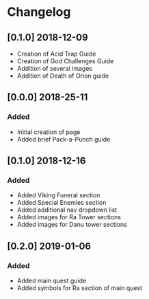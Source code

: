# Changelog

## [0.1.0] 2018-12-09
- Creation of Acid Trap Guide
- Creation of God Challenges Guide
- Addition of several images
- Addition of Death of Orion guide

## [0.0.0] 2018-25-11
### Added
- Initial creation of page
- Added brief Pack-a-Punch guide

## [0.1.0] 2018-12-16
### Added
- Added Viking Funeral section
- Added Special Enemies section
- Added additional nav dropdown list
- Added images for Ra Tower sections
- Added images for Danu tower sections

## [0.2.0] 2019-01-06
### Added
- Added main quest guide
- Added symbols for Ra section of main quest